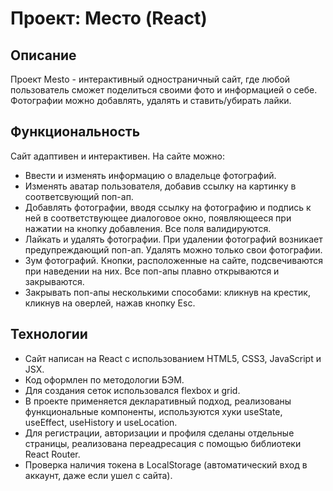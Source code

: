 # Проект: Место (React)

## Описание

Проект Mesto - интерактивный одностраничный сайт, где любой пользователь сможет поделиться своими фото и информацией о себе. Фотографии можно добавлять, удалять и ставить/убирать лайки.

## Функциональность

Сайт адаптивен и интерактивен. На сайте можно:

* Ввести и изменять информацию о владельце фотографий.
* Изменять аватар пользователя, добавив ссылку на картинку в соответсвующий поп-ап.
* Добавлять фотографии, вводя ссылку на фотографию и подпись к ней в соответствующее диалоговое окно, появляющееся при нажатии на кнопку добавления. Все поля валидируются.
* Лайкать и удалять фотографии. При удалении фотографий возникает предупреждающий поп-ап. Удалять можно только свои фотографии.
* Зум фотографий. Кнопки, расположенные на сайте, подсвечиваются при наведении на них. Все поп-апы плавно открываются и закрываются.
* Закрывать поп-апы несколькими способами: кликнув на крестик, кликнув на оверлей, нажав кнопку Esc.

## Технологии

* Сайт написан на React с использованием HTML5, CSS3, JavaScript и JSX.
* Код оформлен по методологии БЭМ.
* Для создания сеток использовался flexbox и grid.
* В проекте применяется декларативный подход, реализованы функциональные компоненты, используются хуки useState, useEffect, useHistory и useLocation.
* Для регистрации, авторизации и профиля сделаны отдельные страницы, реализована переадресация с помощью библиотеки React Router.
* Проверка наличия токена в LocalStorage (автоматический вход в аккаунт, даже если ушел с сайта).



